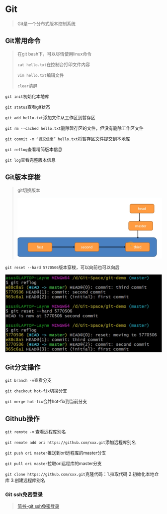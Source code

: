 # Git

> Git是一个分布式版本控制系统

## Git常用命令

> 在git bash下，可以尽情使用linux命令
>
> `cat hello.txt`在控制台打印文件内容
>
> `vim hello.txt`编辑文件
>
> `clear`清屏

`git init`初始化本地库

`git status`查看git状态

`git add hello.txt`添加文件从工作区到暂存区

`git rm --cached hello.txt`删除暂存区的文件，但没有删除工作区文件

`git commit -m “提交信息” hello.txt`将暂存区文件提交到本地库

`git reflog`查看精简版本信息

`git log`查看完整版本信息

## Git版本穿梭

> git切换版本
>
> ![git切换版本](images/image-20221024212742106.png)

`git reset --hard 5770506`版本穿梭，可以向前也可以向后

![git reset –hard](images/image-20221024212148850.png)

## Git分支操作

`git branch -v`查看分支

`git checkout hot-fix`切换分支

`git merge hot-fix`合并hot-fix到当前分支

## Github操作

`git remote -v` 查看远程库别名

`git remote add ori https://github.com/xxx.git`添加远程库别名

`git push ori master`推送到ori远程库的master分支

`git pull ori master`拉取ori远程库的master分支

`git clone https://github.com/xxx.git`克隆代码：1.拉取代码 2.初始化本地仓库 3.创建远程库别名 

### Git ssh免密登录

> [简书-git ssh免密登录](https://www.jianshu.com/p/7164a52786f3)

